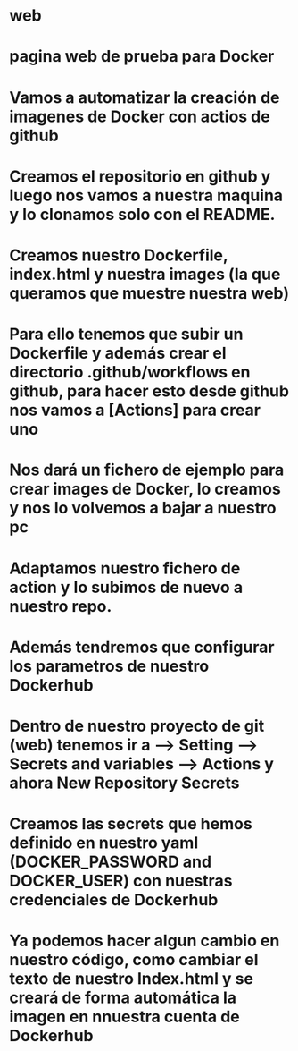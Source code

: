 # web
# pagina web de prueba para Docker 
# Vamos a automatizar la creación de imagenes de Docker con actios de github 
# Creamos el repositorio en github y luego nos vamos a nuestra maquina y lo clonamos solo con el README.
# Creamos nuestro Dockerfile, index.html y nuestra images (la que queramos que muestre nuestra web)
# Para ello tenemos que subir un Dockerfile y además crear el directorio .github/workflows en github, para hacer esto desde github nos vamos a [Actions] para crear uno
# Nos dará un fichero de ejemplo para crear images de Docker, lo creamos y nos lo volvemos a bajar a nuestro pc 
# Adaptamos nuestro fichero de action y lo subimos de nuevo a nuestro repo.  
# Además tendremos que configurar los parametros de nuestro Dockerhub
# Dentro de nuestro proyecto de git (web) tenemos ir a --> Setting --> Secrets and variables --> Actions y ahora New Repository Secrets 
# Creamos las secrets que hemos definido en nuestro yaml (DOCKER_PASSWORD and DOCKER_USER) con nuestras credenciales de Dockerhub 
# Ya podemos hacer algun cambio en nuestro código, como cambiar el texto de nuestro Index.html y se creará de forma automática la imagen en nnuestra cuenta de Dockerhub

